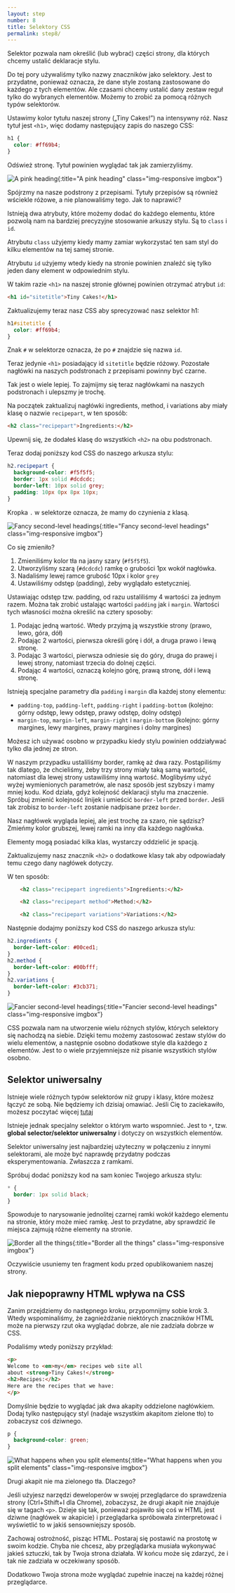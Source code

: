 ```yaml
---
layout: step
number: 8
title: Selektory CSS
permalink: step8/
---
```


Selektor pozwala nam określić (lub wybrać) części strony, dla których chcemy ustalić deklaracje stylu.

Do tej pory używaliśmy tylko nazwy znaczników jako selektory.
Jest to przydatne, ponieważ oznacza, że dane style zostaną zastosowane do każdego z tych elementów. Ale czasami chcemy ustalić dany zestaw reguł tylko do wybranych elementów. Możemy to zrobić za pomocą różnych typów selektorów.

Ustawimy kolor tytułu naszej strony („Tiny Cakes!”) na intensywny róż.
Nasz tytuł jest `<h1>`, więc dodamy następujący zapis do naszego CSS:

```css
h1 {
  color: #ff69b4;
}
```

Odśwież stronę. Tytuł powinien wyglądać tak jak zamierzyliśmy.

![A pink heading](../assets/css-home-title-color.png){:title="A pink heading" class="img-responsive imgbox"}

Spójrzmy na nasze podstrony z przepisami. Tytuły przepisów są również wściekle różowe, a nie planowaliśmy tego. Jak to naprawić?

Istnieją dwa atrybuty, które możemy dodać do każdego elementu, które pozwolą nam na bardziej precyzyjne stosowanie arkuszy stylu. Są to `class` i `id`.

Atrybutu `class` użyjemy kiedy mamy zamiar wykorzystać ten sam styl do kilku elementów na tej samej stronie.  

Atrybutu `id` użyjemy wtedy kiedy na stronie powinien znaleźć się tylko jeden dany element w odpowiednim stylu.

W takim razie `<h1>` na naszej stronie głównej powinien otrzymać atrybut `id`:

```html
<h1 id="sitetitle">Tiny Cakes!</h1>
```
Zaktualizujemy teraz nasz CSS aby sprecyzować nasz selektor h1:

```css
h1#sitetitle {
  color: #ff69b4;
}
```

Znak `#` w selektorze oznacza, że po `#` znajdzie się nazwa `id`.

Teraz jedynie `<h1>` posiadający id  `sitetitle` będzie różowy.  Pozostałe nagłówki na naszych podstronach z przepisami powinny być czarne.

Tak jest o wiele lepiej. To zajmijmy się teraz nagłówkami na naszych podstronach i ulepszmy je trochę.

Na początek zaktualizuj nagłówki ingredients, method, i variations aby miały klasę o nazwie `recipepart`, w ten sposób:

```html
<h2 class="recipepart">Ingredients:</h2>
```

Upewnij się, że dodałeś klasę do wszystkich `<h2>` na obu podstronach.

Teraz dodaj poniższy kod CSS do naszego arkusza stylu:

```css
h2.recipepart {
  background-color: #f5f5f5;
  border: 1px solid #dcdcdc;
  border-left: 10px solid grey;
  padding: 10px 0px 8px 10px;
}
```

Kropka `.` w selektorze oznacza, że mamy do czynienia z klasą.

![Fancy second-level headings](../assets/css-fancy-subheadings.png){:title="Fancy second-level headings" class="img-responsive imgbox"}

Co się zmieniło?

1. Zmieniliśmy kolor tła na jasny szary (`#f5f5f5`).
2. Utworzyliśmy szarą (`#dcdcdc`) ramkę o grubości 1px wokół nagłówka.
3. Nadaliśmy lewej ramce grubość 10px i kolor `grey`
4. Ustawiliśmy odstęp (padding), żeby wyglądało estetyczniej.

Ustawiając odstęp tzw. padding, od razu ustaliliśmy 4 wartości za jednym razem. Można tak zrobić ustalając wartości `padding` jak i `margin`. Wartości tych własności można określić na cztery sposoby:

1. Podając jedną wartość. Wtedy przyjmą ją wszystkie strony (prawo, lewo, góra, dół)  
2. Podając 2 wartości, pierwsza określi górę i dół, a druga prawo i lewą stronę.  
3. Podając 3 wartości, pierwsza odniesie się do góry, druga do prawej i lewej strony, natomiast trzecia do dolnej części.  
4. Podając 4 wartości, oznaczą kolejno górę, prawą stronę, dół i lewą stronę.

Istnieją specjalne parametry dla `padding` i `margin` dla każdej stony elementu:

 * `padding-top`, `padding-left`, `padding-right` i `padding-bottom` (kolejno: górny odstęp, lewy odstęp,  prawy odstęp, dolny odstęp) 
 * `margin-top`, `margin-left`, `margin-right` i `margin-bottom` (kolejno: górny margines, lewy margines, prawy margines i dolny margines)

Możesz ich używać osobno w przypadku kiedy stylu  powinien oddziaływać tylko dla jednej ze stron.

W naszym przypadku ustaliliśmy border, ramkę aż dwa razy. Postąpiliśmy tak dlatego, że chcieliśmy, żeby trzy strony miały taką samą wartość, natomiast dla lewej strony ustawiliśmy inną wartość. Moglibyśmy użyć wyżej wymienionych parametrów, ale nasz sposób jest szybszy i mamy mniej kodu. Kod działa, gdyż kolejność deklaracji stylu ma znaczenie. Spróbuj zmienić kolejność linijek i umieścić `border-left` przed  `border`. Jeśli tak zrobisz to `border-left` zostanie nadpisane przez `border`.

Nasz nagłówek wygląda lepiej, ale jest trochę za szaro, nie sądzisz? Zmieńmy kolor grubszej, lewej ramki na inny dla każdego nagłówka.

Elementy mogą posiadać kilka klas, wystarczy oddzielić je spacją.

Zaktualizujemy nasz znacznik `<h2>` o dodatkowe klasy tak aby odpowiadały temu czego dany nagłówek dotyczy.

W ten sposób:

```html
    <h2 class="recipepart ingredients">Ingredients:</h2>

    <h2 class="recipepart method">Method:</h2>

    <h2 class="recipepart variations">Variations:</h2>
```

Następnie dodajmy poniższy kod CSS do naszego arkusza stylu:

```css
h2.ingredients {
  border-left-color: #00ced1;
}
h2.method {
  border-left-color: #00bfff;
}
h2.variations {
  border-left-color: #3cb371;
}
```

![Fancier second-level headings](../assets/css-fancier-subheadings.png){:title="Fancier second-level headings" class="img-responsive imgbox"}

CSS pozwala nam na utworzenie wielu różnych stylów, których selektory się nachodzą na siebie. Dzięki temu możemy zastosować zestaw stylów do wielu elementów, a następnie osobno dodatkowe style dla każdego z elementów. Jest to o wiele przyjemniejsze niż pisanie wszystkich stylów osobno.

## Selektor uniwersalny

Istnieje wiele różnych typów selektorów niż grupy i klasy, które możesz łączyć ze sobą. Nie będziemy ich dzisiaj omawiać. Jeśli Cię to zaciekawiło, możesz poczytać więcej [tutaj](https://developer.mozilla.org/en-US/docs/Learn/CSS/Introduction_to_CSS/Combinators_and_multiple_selectors)

Istnieje jednak specjalny selektor o którym warto wspomnieć. Jest to `*`, tzw. **global selector/selektor uniwersalny** i dotyczy on wszystkich elementów.

 Selektor uniwersalny jest najbardziej użyteczny w połączeniu z innymi selektorami, ale może być naprawdę przydatny podczas eksperymentowania. Zwłaszcza z ramkami.

Spróbuj dodać poniższy kod na sam koniec Twojego arkusza stylu:

```css
* {
  border: 1px solid black;
}
```

Spowoduje to narysowanie jednolitej czarnej ramki wokół każdego elementu na stronie, który może mieć ramkę. Jest to przydatne, aby sprawdzić ile miejsca zajmują różne elementy na stronie. 

![Border all the things](../assets/css-border-all-the-things.png){:title="Border all the things" class="img-responsive imgbox"}

Oczywiście usuniemy ten fragment kodu przed opublikowaniem naszej strony.

## Jak niepoprawny HTML wpływa na CSS

Zanim przejdziemy do następnego kroku, przypomnijmy sobie krok 3. Wtedy wspominaliśmy, że zagnieżdżanie niektórych znaczników HTML może na pierwszy rzut oka wyglądać dobrze, ale nie zadziała dobrze w CSS.

Podaliśmy wtedy poniższy przykład:

```html
<p>
Welcome to <em>my</em> recipes web site all
about <strong>Tiny Cakes!</strong>
<h2>Recipes:</h2>
Here are the recipes that we have:
</p>
```
Domyślnie będzie to wyglądać jak dwa akapity oddzielone nagłówkiem. Dodaj tylko następujący styl (nadaje wszystkim akapitom zielone tło) to zobaczysz coś dziwnego.

```css
p {
  background-color: green;
}
```

![What happens when you split elements](../assets/css-when-you-split-elements.png){:title="What happens when you split elements" class="img-responsive imgbox"}

Drugi akapit nie ma zielonego tła. Dlaczego?

Jeśli użyjesz narzędzi deweloperów w swojej przeglądarce do sprawdzenia strony (Ctrl+Sthift+I dla Chrome), zobaczysz, że drugi akapit nie znajduje się w tagach `<p>`.
Dzieje się tak, ponieważ pojawiło się coś w HTML jest dziwne (nagłówek w akapicie) i przeglądarka spróbowała zinterpretować i wyświetlić to w jakiś sensowniejszy sposób.

Zachowaj ostrożność, pisząc HTML. Postaraj się postawić na prostotę w swoim kodzie. Chyba nie chcesz, aby przeglądarka musiała wykonywać jakieś sztuczki, tak by Twoja strona działała. W końcu może się zdarzyć, że i tak nie zadziała w oczekiwany sposób.

Dodatkowo Twoja strona może wyglądać zupełnie inaczej na każdej różnej przeglądarce.
